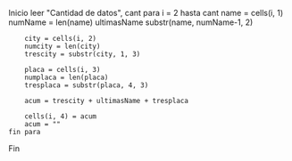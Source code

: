 Inicio
    leer "Cantidad de datos", cant
    para i = 2 hasta cant
        name = cells(i, 1)
        numName = len(name)
        ultimasName substr(name, numName-1, 2)

        city = cells(i, 2)
        numcity = len(city)
        trescity = substr(city, 1, 3)

        placa = cells(i, 3) 
        numplaca = len(placa)
        tresplaca = substr(placa, 4, 3)

        acum = trescity + ultimasName + tresplaca

        cells(i, 4) = acum
        acum = ""
    fin para
Fin

